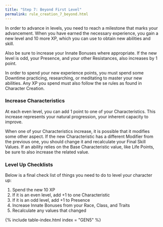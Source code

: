```yaml
---
title: "Step 7: Beyond First Level"
permalink: rule_creation_7_beyond.html
---
```


In order to advance in levels, you need to reach a milestone that marks your advancement. When you have earned the necessary experience, you gain a new level and 10 more XP, which you can use to obtain new abilities and skill.

Also be sure to increase your Innate Bonuses where appropriate. If the new level is odd, your Presence, and your other Resistances, also increases by 1 point.

In order to spend your new experience points, you must spend some Downtime practicing, researching, or meditating to master your new abilities. Any XP you spend must also follow the se rules as found in Character Creation.

### Increase Characteristics
At each even level, you can add 1 point to one of your Characteristics. This increase represents your natural progression, your inherent capacity to improve. 

When one of your Characteristics increase, it is possible that it modifies some other aspect. If the new Characteristic has a different Modifier from the previous one, you should change it and recalculate your Final Skill Values. If an ability relies on the Base Characteristic value, like Life Points, be sure to also increase the related value.

### Level Up Checklists
Below is a final check list of things you need to do to level your character up:
1.	Spend the new 10 XP
2.	If it is an even level, add +1 to one Characteristic
3.	If it is an odd level, add +1 to Presence
4.	Increase Innate Bonuses from your Race, Class, and Traits
5.	Recalculate any values that changed

{% include table-index.html index = "GEN5" %}